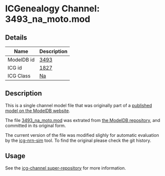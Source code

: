 # ICGenealogy Channel: 3493\_na\_moto.mod

## Details

Name | Description
---- | -----------
ModelDB id | [3493](http://senselab.med.yale.edu/ModelDB/ShowModel.cshtml?model=3493)
ICG id | [1827](http://icg.neurotheory.ox.ac.uk/channels/2/1827)
ICG Class | [Na](http://icg.neurotheory.ox.ac.uk/channels/2)

## Description

This is a single channel model file that was originally part of a [published model on the ModelDB website](http://senselab.med.yale.edu/ModelDB/ShowModel.cshtml?model=3493).


The file [3493\_na\_moto.mod](3493_na_moto.mod) was extrated from [the ModelDB repository](http://senselab.med.yale.edu/ModelDB/ShowModel.cshtml?model=3493), and committed in its original form.

The current version of the file was modified slighly for automatic evaluation by the [icg-nrn-sim](https://github.com/icgenealogy/icg-nrn-sim) tool. To find the original please check the git history.


## Usage

See the [icg-channel super-repository](https://github.com/icgenealogy/icg-channels) for more information.